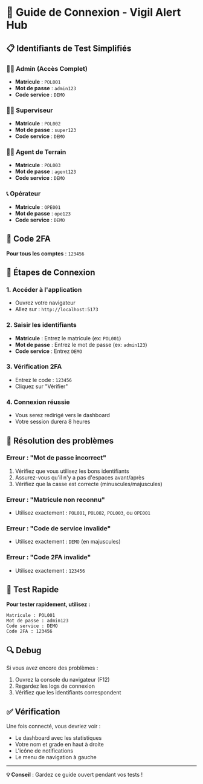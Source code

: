 # 🔐 Guide de Connexion - Vigil Alert Hub

## 📋 **Identifiants de Test Simplifiés**

### 👨‍💼 **Admin (Accès Complet)**
- **Matricule** : `POL001`
- **Mot de passe** : `admin123`
- **Code service** : `DEMO`

### 👩‍💼 **Superviseur**
- **Matricule** : `POL002`
- **Mot de passe** : `super123`
- **Code service** : `DEMO`

### 👮‍♂️ **Agent de Terrain**
- **Matricule** : `POL003`
- **Mot de passe** : `agent123`
- **Code service** : `DEMO`

### 📞 **Opérateur**
- **Matricule** : `OPE001`
- **Mot de passe** : `ope123`
- **Code service** : `DEMO`

## 🔢 **Code 2FA**
**Pour tous les comptes** : `123456`

## 🚀 **Étapes de Connexion**

### 1. **Accéder à l'application**
- Ouvrez votre navigateur
- Allez sur : `http://localhost:5173`

### 2. **Saisir les identifiants**
- **Matricule** : Entrez le matricule (ex: `POL001`)
- **Mot de passe** : Entrez le mot de passe (ex: `admin123`)
- **Code service** : Entrez `DEMO`

### 3. **Vérification 2FA**
- Entrez le code : `123456`
- Cliquez sur "Vérifier"

### 4. **Connexion réussie**
- Vous serez redirigé vers le dashboard
- Votre session durera 8 heures

## 🐛 **Résolution des problèmes**

### **Erreur : "Mot de passe incorrect"**
1. Vérifiez que vous utilisez les bons identifiants
2. Assurez-vous qu'il n'y a pas d'espaces avant/après
3. Vérifiez que la casse est correcte (minuscules/majuscules)

### **Erreur : "Matricule non reconnu"**
- Utilisez exactement : `POL001`, `POL002`, `POL003`, ou `OPE001`

### **Erreur : "Code de service invalide"**
- Utilisez exactement : `DEMO` (en majuscules)

### **Erreur : "Code 2FA invalide"**
- Utilisez exactement : `123456`

## 📱 **Test Rapide**

**Pour tester rapidement, utilisez :**
```
Matricule : POL001
Mot de passe : admin123
Code service : DEMO
Code 2FA : 123456
```

## 🔍 **Debug**

Si vous avez encore des problèmes :
1. Ouvrez la console du navigateur (F12)
2. Regardez les logs de connexion
3. Vérifiez que les identifiants correspondent

## ✅ **Vérification**

Une fois connecté, vous devriez voir :
- Le dashboard avec les statistiques
- Votre nom et grade en haut à droite
- L'icône de notifications
- Le menu de navigation à gauche

---

**💡 Conseil** : Gardez ce guide ouvert pendant vos tests ! 